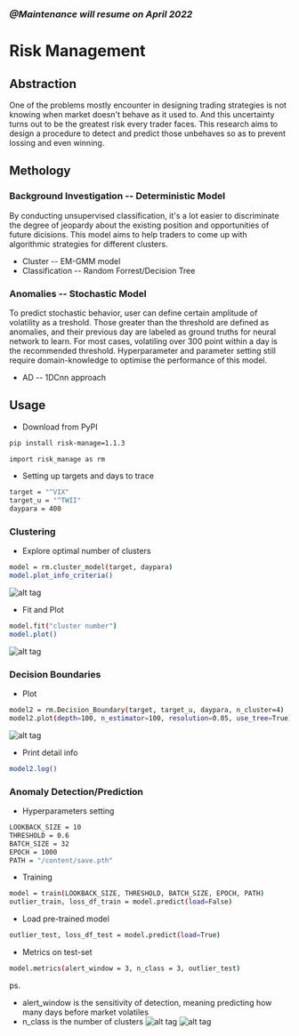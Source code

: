 ### *@Maintenance will resume on April 2022*
# Risk Management


## Abstraction
One of the problems mostly encounter in designing trading strategies is not knowing when market doesn't behave as it used to. And this uncertainty turns out to be the greatest risk every trader faces. This research aims to design a procedure to detect and predict those unbehaves so as to prevent lossing and even winning.

## Methology
<!-- Background Investigation -->
### Background Investigation -- Deterministic Model
By conducting unsupervised classification, it's a lot easier to discriminate the degree of jeopardy about the existing position and opportunities of future dicisions. This model aims to help traders to come up with algorithmic strategies for different clusters.

* Cluster -- EM-GMM model
* Classification -- Random Forrest/Decision Tree

<!-- Anomalies within background intervals -->
### Anomalies -- Stochastic Model
To predict stochastic behavior, user can define certain amplitude of volatility as a treshold. Those greater than the threshold are defined as anomalies, and their previous day are labeled as ground truths for neural network to learn. For most cases, volatiling over 300 point within a day is the recommended threshold. Hyperparameter and parameter setting still require domain-knowledge to optimise the performance of this model.

* AD -- 1DCnn approach

<!-- Usage -->
## Usage
* Download from PyPI
```sh
pip install risk-manage=1.1.3
```
```sh
import risk_manage as rm
```
* Setting up targets and days to trace
```sh
target = "^VIX"
target_u = "^TWII"
daypara = 400
```
### Clustering
* Explore optimal number of clusters 
```sh
model = rm.cluster_model(target, daypara)
model.plot_info_criteria()
```
![alt tag](https://user-images.githubusercontent.com/38639538/115183059-aaf8a200-a10d-11eb-9341-27b8d6977b5d.png)
* Fit and Plot
```sh
model.fit("cluster number")
model.plot()
```
![alt tag](https://user-images.githubusercontent.com/38639538/115183163-d9767d00-a10d-11eb-97fd-968f9d2f5ba1.png)

### Decision Boundaries
* Plot 
```sh
model2 = rm.Decision_Boundary(target, target_u, daypara, n_cluster=4)
model2.plot(depth=100, n_estimator=100, resolution=0.05, use_tree=True)
```
![alt tag](https://user-images.githubusercontent.com/38639538/116360991-1390fe80-a833-11eb-81b0-afeaccd505df.png)

* Print detail info
```sh
model2.log()
```

### Anomaly Detection/Prediction
* Hyperparameters setting
```sh
LOOKBACK_SIZE = 10
THRESHOLD = 0.6
BATCH_SIZE = 32
EPOCH = 1000
PATH = "/content/save.pth"
```
* Training
```sh
model = train(LOOKBACK_SIZE, THRESHOLD, BATCH_SIZE, EPOCH, PATH)
outlier_train, loss_df_train = model.predict(load=False)
```
* Load pre-trained model
```sh
outlier_test, loss_df_test = model.predict(load=True)
```
* Metrics on test-set
```sh
model.metrics(alert_window = 3, n_class = 3, outlier_test)
```
ps.
* alert_window is the sensitivity of detection, meaning predicting how many days before market volatiles
* n_class is the number of clusters
![alt tag](https://user-images.githubusercontent.com/38639538/115183192-e3987b80-a10d-11eb-8db5-8f73a28b6a9e.png)
![alt tag](https://user-images.githubusercontent.com/38639538/115183177-ded3c780-a10d-11eb-88db-cf9b19a4afac.png)
